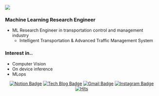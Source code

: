 <div align="center">

<img src="https://user-images.githubusercontent.com/56434476/126870823-5d88c970-8813-4877-a23d-38b855e3fbe0.gif" style="display:block; margin: 0 auto"></a>

</div>

### Machine Learning Research Engineer
- ML Research Engineer in transportation control and management industry
  - Intelligent Transportation & Advanced Traffic Management System

### Interest in..
- Computer Vision
- On device inference
- MLops

<div align=center>
  
[![Notion Badge](https://img.shields.io/badge/-Who_Am_I-000000?logo=Notion)](https://calico-bottle-822.notion.site/SeungTaek-Kim-a5fcba8af40047ffbac8ffe4245beb79)
[![Tech Blog Badge](http://img.shields.io/badge/-Tech%20blog-black?style=flat-square&link=https://blog-st.tistory.com/)](https://blog-st.tistory.com/)
[![Gmail Badge](https://img.shields.io/badge/-Gmail-d14836?style=flat-square&logo=Gmail&logoColor=white&link=mailto:seungtaek.kim.94@gmail.com)](mailto:seungtaek.kim.94@gmail.com)
[![Instagram Badge](https://img.shields.io/badge/-Instagram-dd2a7b?style=flat-square&logo=instagram&logoColor=white&link=https://www.instagram.com/seungtaek__/)](https://www.instagram.com/seungtaek__/) 
[![Hits](https://hits.seeyoufarm.com/api/count/incr/badge.svg?url=https%3A%2F%2Fgithub.com%2Fseungtaek94&count_bg=%232FB7E3&title_bg=%23555555&icon=&icon_color=%23FFFFFF&title=hits&edge_flat=true)](https://github.com/seungtaek94)
  
</div>
